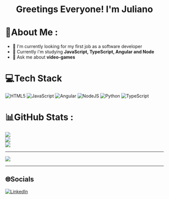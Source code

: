 <div align="center">
  <h1> Greetings Everyone! I'm Juliano</h1>
</div>

# 💫About Me :
- 🔭 I'm currently looking for my first job as a software developer
- 🌱 Currently i'm studying **JavaScript, TypeScript, Angular and Node**
- 💬 Ask me about **video-games**

# 💻Tech Stack
![HTML5](https://img.shields.io/badge/html5-%23E34F26.svg?style=for-the-badge&logo=html5&logoColor=white) ![JavaScript](https://img.shields.io/badge/javascript-%23323330.svg?style=for-the-badge&logo=javascript&logoColor=%23F7DF1E) ![Angular](https://img.shields.io/badge/angular-%23DD0031.svg?style=for-the-badge&logo=angular&logoColor=white) ![NodeJS](https://img.shields.io/badge/node.js-6DA55F?style=for-the-badge&logo=node.js&logoColor=white) ![Python](https://img.shields.io/badge/python-3670A0?style=for-the-badge&logo=python&logoColor=ffdd54) ![TypeScript](https://img.shields.io/badge/typescript-%23007ACC.svg?style=for-the-badge&logo=typescript&logoColor=white)
# 📊GitHub Stats :
![](https://github-readme-stats.vercel.app/api?username=JulianoPedraca&theme=blueberry&hide_border=true&include_all_commits=true&count_private=true)<br/>
![](https://github-readme-streak-stats.herokuapp.com/?user=JulianoPedraca&theme=blueberry&hide_border=true)<br/>
![](https://github-readme-stats.vercel.app/api/top-langs/?username=JulianoPedraca&theme=blueberry&hide_border=true&include_all_commits=true&count_private=true&layout=compact)

---
[![](https://visitcount.itsvg.in/api?id=JulianoPedraca&icon=0&color=0)](https://visitcount.itsvg.in)

---
## 🌐Socials
[![LinkedIn](https://img.shields.io/badge/LinkedIn-%230077B5.svg?logo=linkedin&logoColor=white)](https://linkedin.com/in/julianopedraca) 

